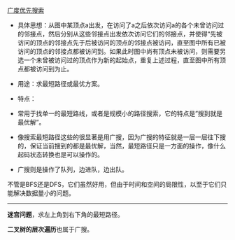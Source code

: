 [广度优先搜索](https://blog.csdn.net/qq_41681241/article/details/81432634)

+ 具体思想：从图中某顶点a出发，在访问了a之后依次访问a的各个未曾访问过的邻接点，然后分别从这些邻接点出发依次访问它们的邻接点，并使得“先被访问的顶点的邻接点先于后被访问的顶点的邻接点被访问，直至图中所有已被访问的顶点的邻接点都被访问到。如果此时图中尚有顶点未被访问，则需要另选一个未曾被访问过的顶点作为新的起始点，重复上述过程，直至图中所有顶点都被访问到为止。

+ 用途：求最短路径或最优方案。

+ 特点：

+ 常用于找单一的最短路线，或者是规模小的路径搜索，它的特点是”搜到就是最优解”。

+ 像搜索最短路径这些的很显著是用广搜，因为广搜的特征就是一层一层往下搜的，保证当前搜到的都是最优解，当然，最短路径只是一方面的操作，像什么起码状态转换也是可以操作的。

+ 广搜则是操作了队列，边进队，边出队。

不管是BFS还是DFS，它们虽然好用，但由于时间和空间的局限性，以至于它们只能解决数据量小的问题。

----



**迷宫问题**，求左上角到右下角的最短路径。

**二叉树的层次遍历**也属于广搜。